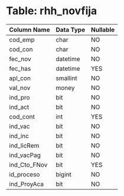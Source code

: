 # Table: rhh_novfija

| Column Name | Data Type | Nullable |
|-------------|-----------|----------|
| cod_emp | char | NO |
| cod_con | char | NO |
| fec_nov | datetime | NO |
| fec_has | datetime | YES |
| apl_con | smallint | NO |
| val_nov | money | NO |
| ind_pro | bit | NO |
| ind_act | bit | NO |
| cod_cont | int | YES |
| ind_vac | bit | NO |
| ind_inc | bit | NO |
| ind_licRem | bit | NO |
| ind_vacPag | bit | NO |
| ind_Cto_FNov | bit | YES |
| id_proceso | bigint | NO |
| ind_ProyAca | bit | NO |
